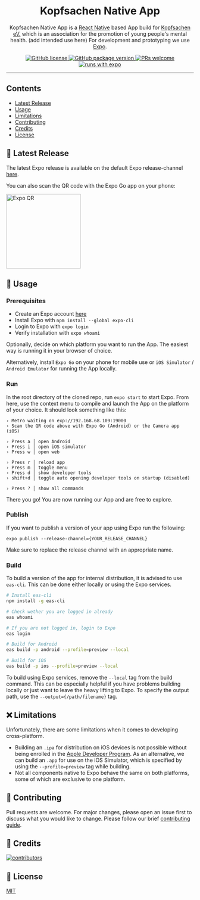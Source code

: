 <h1 align="center"> Kopfsachen Native App </h1>

<p align="center">
Kopfsachen Native App is a <a href="https://reactnative.dev">React Native</a> based App build for <a href="https://www.kopfsachen.org">Kopfsachen eV.</a> which is an association for the promotion of young people's mental health. (add intended use here) For development and prototyping we use <a href="https://expo.dev">Expo</a>.
</p>

<p align="center">
  <a href="LICENSE.md">
    <img alt="GitHub license" src="https://img.shields.io/badge/license-MIT-brightgreen">
  </a>
  <a href="https://github.com/ProgPrak-Native-App/react-native-app/releases">
    <img alt="GitHub package version" src="https://img.shields.io/badge/version-v0.1.0-orange">
  </a>
  <a href="https://github.com/ProgPrak-Native-App/react-native-app/compare">
    <img src="https://img.shields.io/badge/PRs-welcome-brightgreen.svg" alt="PRs welcome">
  </a>
  <a href="https://expo.dev">
    <img alt="runs with expo" src="https://img.shields.io/badge/Runs%20with%20Expo-000.svg?style=flat&logo=EXPO&labelColor=ffffff&logoColor=000">
  </a>
</p>

---
## Contents
- [Latest Release](#-latest-release)
- [Usage](#-usage)
- [Limitations](#-limitations)
- [Contributing](#-contributing)
- [Credits](#-credits)
- [License](#-license)

## 🎉 Latest Release
The latest Expo release is available on the default Expo release-channel [here](https://expo.dev/@progprak_kopfsachen/kopfsachen?release-channel=default).

You can also scan the QR code with the Expo Go app on your phone:

<img alt="Expo QR" src="https://qr.expo.dev/expo-go?owner=progprak_kopfsachen&slug=kopfsachen&releaseChannel=default" width="200" height="200">

## 🚀 Usage
### Prerequisites
- Create an Expo account [here](http://expo.dev/signup)
- Install Expo with `npm install --global expo-cli`
- Login to Expo with `expo login`
- Verify installation with `expo whoami`

Optionally, decide on which platform you want to run the App. The easiest way is running it in your browser of choice.

Alternatively, install `Expo Go` on your phone for mobile use or `iOS Simulator` / `Android Emulator` for running the App locally.

### Run
In the root directory of the cloned repo, run `expo start` to start Expo. From here, use the context menu to compile and launch the App on the platform of your choice.
It should look something like this:

```
› Metro waiting on exp://192.168.68.109:19000
› Scan the QR code above with Expo Go (Android) or the Camera app (iOS)

› Press a │ open Android
› Press i │ open iOS simulator
› Press w │ open web

› Press r │ reload app
› Press m │ toggle menu
› Press d │ show developer tools
› shift+d │ toggle auto opening developer tools on startup (disabled)

› Press ? │ show all commands
```
There you go! You are now running our App and are free to explore.

### Publish
If you want to publish a version of your app using Expo run the following:

`expo publish --release-channel={YOUR_RELEASE_CHANNEL}`

Make sure to replace the release channel with an appropriate name.

### Build
To build a version of the app for internal distribution, it is advised to use `eas-cli`. This can be done either locally or using the Expo services.

```bash
# Install eas-cli
npm install -g eas-cli

# Check wether you are logged in already
eas whoami

# If you are not logged in, login to Expo
eas login

# Build for Android
eas build -p android --profile=preview --local

# Build for iOS
eas build -p ios --profile=preview --local
```

To build using Expo services, remove the `--local` tag from the build command.
This can be especially helpful if you have problems building locally or just want to leave the heavy lifting to Expo.
To specify the output path, use the `--output={/path/filename}` tag.

## ❌ Limitations

Unfortunately, there are some limitations when it comes to developing cross-platform.
- Building an `.ipa` for distribution on iOS devices is not possible without being enrolled in the [Apple Developer Program](https://developer.apple.com/programs/enroll/). As an alternative, we can build an `.app` for use on the iOS Simulator, which is specified by using the `--profile=preview` tag while building.
- Not all components native to Expo behave the same on both platforms, some of which are exclusive to one platform.
## 👏 Contributing
Pull requests are welcome. For major changes, please open an issue first to discuss what you would like to change. Please follow our brief [contributing guide](CONTRIBUTING.md).

## 💙 Credits
<a href="https://github.com/ProgPrak-Native-App/react-native-app/graphs/contributors">
  <img src="https://contrib.rocks/image?repo=ProgPrak-Native-App/react-native-app"  alt="contributors"/>
</a>

## 📄 License
[MIT](LICENSE.md)
